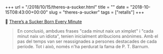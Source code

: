 +++
url = "/2018/10/15/theres-a-sucker.html"
title = ""
date = "2018-10-15T08:43:00+00:00"
slug = "theres-a-sucker"
tags = ["retalls"]
+++

📎 [There’s a Sucker Born Every Minute](https://quoteinvestigator.com/2014/04/11/fool-born/)

> En conclusió, ambdues frases "cada minut naix un ximplet" i "cada minut naix un idiota", tenien inicialment atribucions anònimes. Amb el pas del temps van ser reassignades a persones destacades de cada període. Tot i això, només n'ha perdurat la fama de P. T. Barnum.

